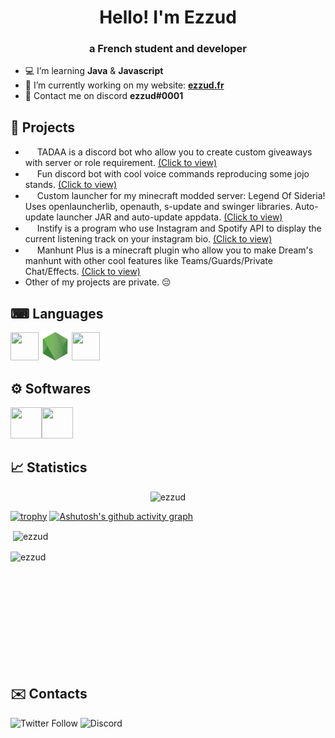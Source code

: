 <h1 align="center">Hello! I'm Ezzud</h1>
<h3 align="center">a French student and developer</h3>

- 💻 I’m learning **Java** & **Javascript**
- 💼 I’m currently working on my website: <a target="blank" href="https://ezzud.fr">**ezzud.fr**</a>
- 📨 Contact me on discord **ezzud#0001**


## 📕 Projects

- <a href="https://github.com/Ezzud/tadaa"><img src="https://ezzud.fr/portfolio/attachments/bots/tadaa.png" width="15px" height="15px"/></a> TADAA is a discord bot who allow you to create custom giveaways with server or role requirement.  [(Click to view)](https://github.com/Ezzud/tadaa)
- <a href="https://github.com/Ezzud/jojo-commands"><img src="https://ezzud.fr/portfolio/attachments/bots/jojo.png" width="15px" height="15px"/></a> Fun discord bot with cool voice commands reproducing some jojo stands.  [(Click to view)](https://github.com/Ezzud/jojo-commands)
- <a href="https://github.com/Ezzud/los-launcher"><img src="https://ezzud.fr/portfolio/attachments/other/los.png" width="15px" height="15px"/></a> Custom launcher for my minecraft modded server: Legend Of Sideria! Uses openlauncherlib, openauth, s-update and swinger libraries. Auto-update launcher JAR and auto-update appdata. [(Click to view)](https://github.com/Ezzud/los-launcher)
- <a href="https://github.com/Ezzud/instify"><img src="https://ezzud.fr/portfolio/attachments/other/instify.png" width="15px" height="15px"/></a> Instify is a program who use Instagram and Spotify API to display the current listening track on your instagram bio. [(Click to view)](https://github.com/Ezzud/instify)
- <a href="https://github.com/Ezzud/manhuntplus"><img src="https://ezzud.fr/portfolio/attachments/other/manhuntplus.png" width="15px" height="15px"/></a> Manhunt Plus is a minecraft plugin who allow you to make Dream's manhunt with other cool features like Teams/Guards/Private Chat/Effects. [(Click to view)](https://github.com/Ezzud/manhuntplus)
- Other of my projects are private. 😔


## ⌨ Languages
<img src="https://upload.wikimedia.org/wikipedia/commons/thumb/9/99/Unofficial_JavaScript_logo_2.svg/480px-Unofficial_JavaScript_logo_2.svg.png" width="45px" height="45px" /> <img src="https://raw.githubusercontent.com/github/explore/80688e429a7d4ef2fca1e82350fe8e3517d3494d/topics/nodejs/nodejs.png" width="45px" height="45px" /> <img src="https://cdn-icons-png.flaticon.com/512/226/226777.png" width="45px" height="45px" />


## ⚙️ Softwares

<img src="https://upload.wikimedia.org/wikipedia/fr/7/78/Sublime_text_logo.png" width="50px" height="50px" /><img src="https://ezzud.tk/portfolio/attachments/softwares/eclipse.png" width="50px" height="50px" />


## 📈 Statistics 

<p align="center"> <img src="https://komarev.com/ghpvc/?username=Ezzud&label=PROFILE+VIEWS&color=4B18B8&style=square" alt="ezzud" /> </p>

[![trophy](https://github-profile-trophy.vercel.app/?username=Ezzud)](https://github.com/ryo-ma/github-profile-trophy)
[![Ashutosh's github activity graph](https://activity-graph.herokuapp.com/graph?username=Ezzud&bg_color=333a9e&color=ffffff&line=5350fb&point=52fcff&area=true&hide_border=true)](https://github.com/ashutosh00710/github-readme-activity-graph)
<p>&nbsp;<img align="center" src="https://github-readme-stats.vercel.app/api?username=ezzud&theme=radical" alt="ezzud" /></p>
<p><img align="center" src="https://github-readme-stats.vercel.app/api/top-langs/?username=ezzud&theme=radical" alt="ezzud" /></p>
<br/><br/><br/><br/><br/><br/><br/><br/><br/>

## ✉️ Contacts
<p align="left">
<img alt="Twitter Follow" src="https://img.shields.io/twitter/follow/ezzud_?color=%231DA1F2&logo=twitter&style=for-the-badge">  
<img alt="Discord" src="https://img.shields.io/badge/DISCORD-ezzud%230001-%237289DA?style=for-the-badge&logo=discord">

